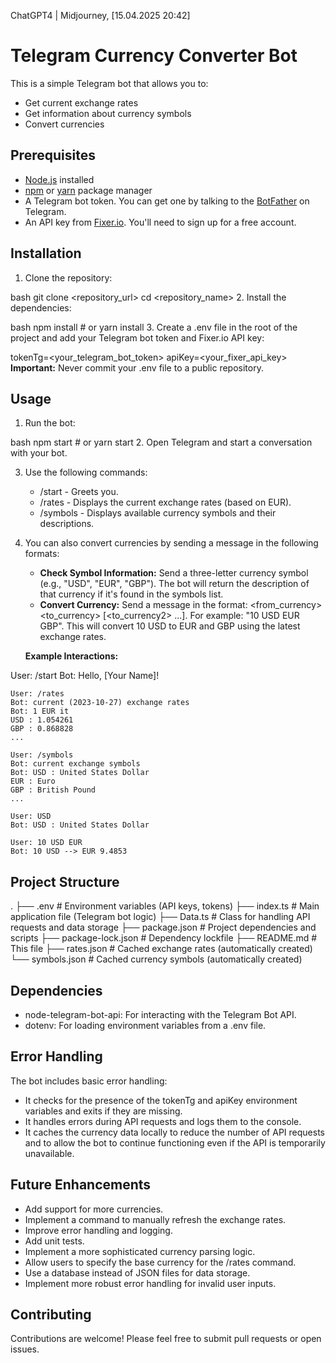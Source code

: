 ChatGPT4 | Midjourney, [15.04.2025 20:42]
# Telegram Currency Converter Bot

This is a simple Telegram bot that allows you to:

*   Get current exchange rates
*   Get information about currency symbols
*   Convert currencies

## Prerequisites

*   [Node.js](https://nodejs.org/en/) installed
*   [npm](https://www.npmjs.com/) or [yarn](https://yarnpkg.com/) package manager
*   A Telegram bot token.  You can get one by talking to the [BotFather](https://t.me/BotFather) on Telegram.
*   An API key from [Fixer.io](https://fixer.io/).  You'll need to sign up for a free account.

## Installation

1.  Clone the repository:

    
bash
    git clone <repository_url>
    cd <repository_name>
2.  Install the dependencies:

    
bash
    npm install  # or yarn install
3.  Create a .env file in the root of the project and add your Telegram bot token and Fixer.io API key:

    
tokenTg=<your_telegram_bot_token>
    apiKey=<your_fixer_api_key>
    **Important:**  Never commit your .env file to a public repository.

## Usage

1.  Run the bot:

    
bash
    npm start  # or yarn start
2.  Open Telegram and start a conversation with your bot.

3.  Use the following commands:

    *   /start -  Greets you.
    *   /rates -  Displays the current exchange rates (based on EUR).
    *   /symbols - Displays available currency symbols and their descriptions.

4.  You can also convert currencies by sending a message in the following formats:

    *   **Check Symbol Information:**  Send a three-letter currency symbol (e.g., "USD", "EUR", "GBP"). The bot will return the description of that currency if it's found in the symbols list.
    *   **Convert Currency:** Send a message in the format: <amount> <from_currency> <to_currency> [<to_currency2> ...].  For example:  "10 USD EUR GBP".  This will convert 10 USD to EUR and GBP using the latest exchange rates.

    **Example Interactions:**

    
User: /start
    Bot: Hello, [Your Name]!

    User: /rates
    Bot: current (2023-10-27) exchange rates
    Bot: 1 EUR it
    USD : 1.054261
    GBP : 0.868828
    ...

    User: /symbols
    Bot: current exchange symbols
    Bot: USD : United States Dollar
    EUR : Euro
    GBP : British Pound
    ...

    User: USD
    Bot: USD : United States Dollar

    User: 10 USD EUR
    Bot: 10 USD --> EUR 9.4853
## Project Structure


.
├── .env              # Environment variables (API keys, tokens)
├── index.ts          # Main application file (Telegram bot logic)
├── Data.ts           # Class for handling API requests and data storage
├── package.json      # Project dependencies and scripts
├── package-lock.json # Dependency lockfile
├── README.md         # This file
├── rates.json        # Cached exchange rates (automatically created)
└── symbols.json      # Cached currency symbols (automatically created)
## Dependencies

*   node-telegram-bot-api:  For interacting with the Telegram Bot API.
*   dotenv: For loading environment variables from a .env file.

## Error Handling

The bot includes basic error handling:

*   It checks for the presence of the tokenTg and apiKey environment variables and exits if they are missing.
*   It handles errors during API requests and logs them to the console.
*   It caches the currency data locally to reduce the number of API requests and to allow the bot to continue functioning even if the API is temporarily unavailable.

## Future Enhancements

*   Add support for more currencies.
*   Implement a command to manually refresh the exchange rates.
*   Improve error handling and logging.
*   Add unit tests.
*   Implement a more sophisticated currency parsing logic.
*   Allow users to specify the base currency for the /rates command.
*   Use a database instead of JSON files for data storage.
*   Implement more robust error handling for invalid user inputs.

## Contributing

Contributions are welcome! Please feel free to submit pull requests or open issues.